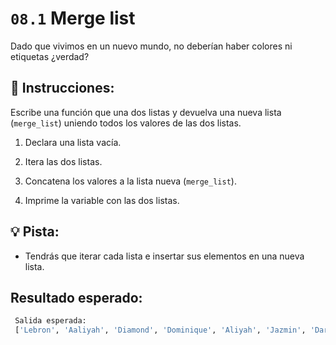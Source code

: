 # `08.1` Merge list

Dado que vivimos en un nuevo mundo, no deberían haber colores ni etiquetas ¿verdad?

## 📝 Instrucciones:

Escribe una función que una dos listas y devuelva una nueva lista (`merge_list`) uniendo todos los valores de las dos listas.

 1. Declara una lista vacía.

 2. Itera las dos listas.

 3. Concatena los valores a la lista nueva (`merge_list`).

 4. Imprime la variable con las dos listas.

## 💡 Pista:

- Tendrás que iterar cada lista e insertar sus elementos en una nueva lista.
## Resultado esperado:

```py
 Salida esperada:
 ['Lebron', 'Aaliyah', 'Diamond', 'Dominique', 'Aliyah', 'Jazmin', 'Darnell', 'Lucas', 'Jake', 'Scott', 'Amy', 'Molly', 'Hannah', 'Lucas']
```


